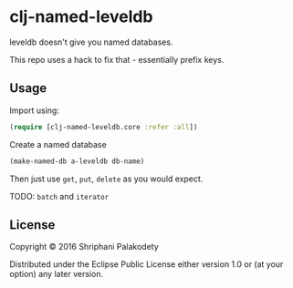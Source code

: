 # clj-named-leveldb

leveldb doesn't give you named databases.

This repo uses a hack to fix that - essentially prefix keys.

## Usage

Import using:

```clojure
(require [clj-named-leveldb.core :refer :all])
```

Create a named database

```clojure
(make-named-db a-leveldb db-name)
```

Then just use `get`, `put`, `delete` as you would expect.

TODO: `batch` and `iterator`

## License

Copyright © 2016 Shriphani Palakodety

Distributed under the Eclipse Public License either version 1.0 or (at
your option) any later version.
